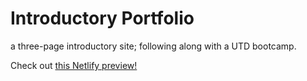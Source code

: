 # Introductory Portfolio
a three-page introductory site; following along with a UTD bootcamp.


Check out  [this Netlify preview!](http://bit.ly/3Z6QZsd)

